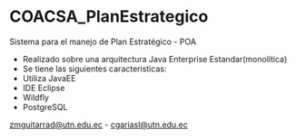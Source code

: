 # COACSA_PlanEstrategico
Sistema para el manejo de Plan Estratégico - POA
- Realizado sobre una arquitectura Java Enterprise Estandar(monolítica) 
- Se tiene las siguientes caracteristicas:  
- Utiliza JavaEE 
- IDE Eclipse 
- Wildfly 
- PostgreSQL

zmguitarrad@utn.edu.ec - cgariasl@utn.edu.ec 
